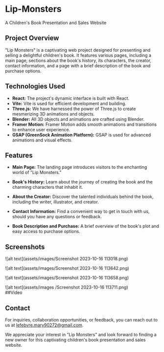 # Lip-Monsters<br>
A Children's Book Presentation and Sales Website<br>

## Project Overview<br>

"Lip Monsters" is a captivating web project designed for presenting and selling a delightful children's book. It features various pages, including a main page, sections about the book's history, its characters, the creator, contact information, and a page with a brief description of the book and purchase options.<br>

## Technologies Used<br>

- **React:** The project's dynamic interface is built with React.<br>
- **Vite:** Vite is used for efficient development and building.<br>
- **Three.js:** We have harnessed the power of Three.js to create mesmerizing 3D animations and objects.<br>
- **Blender:** All 3D objects and animations are crafted using Blender.<br>
- **Framer Motion:** Framer Motion adds smooth animations and transitions to enhance user experience.<br>
- **GSAP (GreenSock Animation Platform):** GSAP is used for advanced animations and visual effects.<br>


## Features<br>

- **Main Page:** The landing page introduces visitors to the enchanting world of "Lip Monsters."<br>

- **Book's History:** Learn about the journey of creating the book and the charming characters that inhabit it.<br>

- **About the Creator:** Discover the talented individuals behind the book, including the writer, illustrator, and creator.<br>

- **Contact Information:** Find a convenient way to get in touch with us, should you have any questions or feedback.<br>

- **Book Description and Purchase:** A brief overview of the book's plot and easy access to purchase options.<br>

## Screenshots<br>

![alt text](assets/images/Screenshot 2023-10-16 113018.png)

![alt text](assets/images/Screenshot 2023-10-16 113642.png)

![alt text](assets/images/Screenshot 2023-10-16 113658.png)

![alt text](assets/images
/Screenshot 2023-10-16 113711.png)<br>
##Video<br>




## Contact<br>

For inquiries, collaboration opportunities, or feedback, you can reach out to us at [lefebvre.mary90272@gmail.com](mailto:lefebvre.mary90272@gmail.com).<br>

We appreciate your interest in "Lip Monsters" and look forward to finding a new owner for this captivating children's book presentation and sales website.<br>


